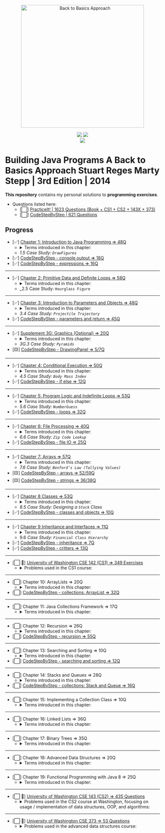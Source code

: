 <p align="center">
  <a href="https://www.amazon.com/Building-Java-Programs-Stuart-Reges/dp/0133360903">
  <img src="https://images-na.ssl-images-amazon.com/images/I/51qxMiwkkAL._SX402_BO1,204,203,200_.jpg" 
  height="400" 
  title="Back to Basics Approach" 
  alt="Back to Basics Approach"></a>
</p>
<p align="center">
<img src="https://img.shields.io/badge/In%20Progress-University of Washington CSE 142 (CS1)-blue.svg" />
  <img src="https://img.shields.io/badge/Made%20With-Java 8-purple.svg" /> <br>
  <img src="https://img.shields.io/badge/Supplmented%20With-PracticeIt! and CodeStepByStep-brown.svg" />
</p>

# Building Java Programs A Back to Basics Approach Stuart Reges Marty Stepp | 3rd Edition | 2014

**This repository** contains my personal solutions to **programming exercises**.

- Questions listed here:
  - [⬜] [PracticeIt! | 1623 Questions (Book + CS1 + CS2 + 143X + 373)](https://practiceit.cs.washington.edu/problem/list)
  - [⬜] [CodeStepByStep | 621 Questions](https://www.codestepbystep.com/problem/list/java)

## Progress

- [✅] [Chapter 1: Introduction to Java Programming => 48Q](https://bit.ly/3mfBMjO)
  - <details>
      <summary>Terms introduced in this chapter:</summary>
      <ul>
      <li>Basic Computing Concepts</li>
      <li>Program Errors</li>
      <li>Procedural Decomposition</li>
      </ul>
    </details>
  - _1.5 Case Study: `DrawFigures`_
- [✅] [CodeStepByStep - console output => 18Q](https://bit.ly/3kvcqit)
- [✅] [CodeStepByStep - expressions => 16Q](https://bit.ly/3byVRxJ)

---

- [✅] [Chapter 2: Primitive Data and Definite Loops => 58Q](https://bit.ly/3o9IloY)
  - <details>
      <summary>Terms introduced in this chapter:</summary>
      <ul>
      <li>Date Type</li>
      <li>Expression</li>
      <li>Literal</li>
      <li>Operator</li>
      <li>Operand</li>
      <li>Scientific Notation(<code>1e10</code>)</li>
      <li><code>x % y = x - (x / y) * y</code></li>
      <li>Declaration</li>
      <li><code>String</code> Concatenation</li>
      <li>The <code>for</code> Loop</li>
      <li>Scope</li>
      <li>Local Variable</li>
      <li>Localizing</li>
      <li>Pseudocode</li>
      <li>Class Constants</li>
      </ul>
    </details>
  - _2.5 Case Study: `Hourglass Figure`

---

- [✅] [Chapter 3: Introduction to Parameters and Objects => 48Q](https://bit.ly/3ljfbC1)
  - <details>
      <summary>Terms introduced in this chapter:</summary>
      <ul>
      <li>formal and actual parameters</li>
      <li>method signature and overloading</li>
      <li><code>Math</code> class</li>
      <li><code>static</code> methods <code>className.method</code></li>
      <li><code>String</code> class</li>
      <li><code>Immutable</code> Object</li>
      <li><code>Constructor</code></li>
      <li><code>class_object.method</code></li>
      </ul>
    </details>
  - _3.4 Case Study: `Projectile Trajectory`_
- [✅] [CodeStepByStep - parameters and return => 45Q](https://bit.ly/3bYxoSV)

---

- [✅] [Supplement 3G: Graphics (Optional) => 20Q](https://bit.ly/3nhUvvV)
  - <details>
      <summary>Terms introduced in this chapter:</summary>
      <ul>
      <li><code>DrawingPanel</code></li>
      <li>Drawing Lines and Shapes</li>
      <li><code>Colors</code></li>
      <li>Drawing with Loops</li>
      </ul>
    </details>
  - _3G.3 Case Study: `Pyramids`_
- [🟨] [CodeStepByStep - DrawingPanel => 5/7Q](https://bit.ly/31A95G9)

---

- [✅] [Chapter 4: Conditional Execution => 50Q](https://bit.ly/2INCjeQ)
  - <details>
      <summary>Terms introduced in this chapter:</summary>
      <ul>
      <li>Relational Operators</li>
      <li>Object Equality (<code>equals</code>, <code>hash</code>, <code>Object</code>)</li>
      <li>Factoring <code>if/else</code> Statements</li>
      <li>Cumulative Algorithms (sum, min/max)</li>
      <li>Round-off Errors</li>
      <li><code>char</code> Type</li>
      <li><code>printf</code> (use it to round doubles)</li>
      <li>Throwing <code>Exceptions</code></li>
      <li>Reasoning about Paths</li>
      <li>Design Heuristics</li>
      </ul>
    </details>
  - _4.5 Case Study: `Body Mass Index`_
- [✅] [CodeStepByStep - if else => 12Q](https://bit.ly/3rhDDHQ)

---

- [✅] [Chapter 5: Program Logic and Indefinite Loops => 53Q](https://bit.ly/3sAC0WS)
  - <details>
      <summary>Terms introduced in this chapter:</summary>
      <ul>
      <li><code>while</code> Loop (Priming a Loop, “dummy” value)</li>
      <li>random numbers (<code>Math.random()</code>, <code>Random</code> class)</li>
      <li>Simulations</li>
      <li><code>do/while</code></li>
      <li>Sentinel Loops</li>
      <li>Fencepost<ul>
      <li>Fencepost with <code>if</code></li>
      </ul>
      </li>
      <li><code>boolean</code> type</li>
      <li>Logical Operators<ul>
      <li>Short-Circuited Evaluation</li>
      <li>boolean Variables and Flags</li>
      </ul>
      </li>
      <li><code>Scanner</code> Lookahead (<code>hasNext...()</code>)</li>
      <li>Handling User Errors</li>
      <li><code>Assertions</code></li>
      </ul>
    </details>
  - _5.6 Case Study: `NumberGuess`_
- [✅] [CodeStepByStep - loops => 32Q](https://bit.ly/3bEpOxN)

---

- [✅] [Chapter 6: File Processing => 40Q](https://bit.ly/38KFDS2)
  - <details>
      <summary>Terms introduced in this chapter:</summary>
      <ul>
      <li>Files and <code>File</code> Objects</li>
      <li>Reading a File with a <code>Scanner</code><ul>
      <li><code>Checked</code> Exception</li>
      </ul>
      </li>
      <li>Token-Based Processing <code>hasNext...()</code></li>
      <li>Structure of Files and Consuming Input</li>
      <li>Scanner Parameters</li>
      <li><code>Paths</code> and <code>Directories</code></li>
      <li>Complex Input Files</li>
      <li>String Scanners and Line/Token Combinations<ul>
      <li><code>Scanner(File f)</code>, <code>Scanner(String s)</code></li>
      </ul>
      </li>
      <li>Complex Input Files</li>
      <li>Output Files with <code>PrintStream</code><ul>
      <li>Guaranteeing That Files Can Be Read<ul>
      <li><code>canRead()</code></li>
      <li><code>exists()</code></li>
      </ul>
      </li>
      </ul>
      </li>
      </ul>
    </details>
  - _6.6 Case Study: `Zip Code Lookup`_
- [✅] [CodeStepByStep - file IO => 25Q](https://bit.ly/2PN2HZk)

---

- [✅] [Chapter 7: Arrays => 57Q](https://bit.ly/35MZezd)
  - <details>
    <summary>Terms introduced in this chapter:</summary>
      <ul>
      <li>7.1 Array Basics<ul>
      <li>Constructing and Traversing an Array</li>
      <li>Accessing an Array</li>
      <li>Random Access</li>
      <li><em>Buffer overflow</em></li>
      <li><code>Arrays</code> and Methods (alter the contents of arrays)</li>
      <li>The <code>For-Each</code> Loop</li>
      <li>Initializing Arrays</li>
      <li>The <code>Arrays</code> Class</li>
      <li>Value and Reference semantics</li>
      </ul>
      </li>
      <li>7.2 Array-Traversal Algorithms<ul>
      <li>Printing an Array</li>
      <li>Searching and Replacing</li>
      <li>Testing for Equality</li>
      <li>Reversing an Array</li>
      <li>String Traversal Algorithms</li>
      <li>Functional Approach</li>
      </ul>
      </li>
      <li>7.4 Advanced Array Techniques<ul>
      <li>Shifting Values in an Array</li>
      <li>Arrays of <code>Objects</code></li>
      <li>Command-Line Arguments i.e. <code>main(String[] args)</code></li>
      <li>Nested Loop Algorithms</li>
      </ul>
      </li>
      <li>7.5 Multidimensional Arrays<ul>
      <li>Rectangular Two-Dimensional Arrays (Matrix)</li>
      <li>Jagged Arrays</li>
      <li>Arrays of Pixels</li>
      </ul>
      </li>
      </ul>
    </details>
  - _7.6 Case Study: `Benford’s Law (Tallying Values)`_
- [🟨] [CodeStepByStep - arrays => 52/59Q](https://bit.ly/2Pj4lSO)
- [🟨] [CodeStepByStep - strings => 36/38Q](https://bit.ly/3cHnwhT)

---

- [✅] [Chapter 8 Classes => 53Q](https://bit.ly/3m9wffM)
  - <details>
    <summary>Terms introduced in this chapter:</summary>
      <ul>
      <li>8.1 Object-Oriented Programming<ul>
      <li>Classes and Objects</li>
      <li><code>Point</code> Objects</li>
      </ul>
      </li>
      <li>8.2 Object State and Behavior<ul>
      <li>Object State: <code>Fields</code></li>
      <li>Object Behavior: <code>Methods</code></li>
      <li>The Implicit Parameter</li>
      <li><code>Mutators</code> and <code>Accessors</code></li>
      <li>The <code>toString</code> Method</li>
      </ul>
      </li>
      <li>8.3 Object Initialization<ul>
      <li>Constructors</li>
      <li>The Keyword <code>this</code></li>
      <li>Multiple Constructors</li>
      </ul>
      </li>
      <li>8.4 Encapsulation<ul>
      <li><code>Private</code> Fields</li>
      <li><code>Class Invariants</code></li>
      <li>Changing Internal Implementations</li>
      </ul>
      </li>
      </ul>
    </details>  
  - _8.5 Case Study: Designing a `Stock` Class_
- [✅] [CodeStepByStep - classes and objects => 10Q](https://bit.ly/39AGuF3)

---

- [✅] [Chapter 9 Inheritance and Interfaces => 11Q](https://bit.ly/3dtlmBw)
  - <details>
      <summary>Terms introduced in this chapter:</summary>
      <ul>
      <li>9.1 Inheritance Basics<ul>
      <li>Non-programming Hierarchies</li>
      <li><strong><em>Extending</em></strong> a Class</li>
      <li><strong><em>Overriding</em></strong> Methods</li>
      </ul>
      </li>
      <li>9.2 Interacting with the Superclass<ul>
      <li>Calling Overridden Methods</li>
      <li>Accessing Inherited Fields</li>
      <li>Calling a Superclass’s Constructor</li>
      <li><code>DividendStock</code> Behavior</li>
      <li>The <code>Object</code> Class</li>
      <li>The <code>equals</code> Method</li>
      <li>The <code>instanceof</code> Keyword</li>
      </ul>
      </li>
      <li>9.3 <strong><em>Polymorphism</em></strong><ul>
      <li>Polymorphism Mechanics</li>
      <li>Interpreting Inheritance Code</li>
      <li>Interpreting Complex Calls</li>
      </ul>
      </li>
      <li>9.4 Inheritance and Design<ul>
      <li>A Misuse of Inheritance</li>
      <li><code>Is-a</code> Versus <code>Has-a</code> Relationships</li>
      <li><code>Graphics2D</code></li>
      </ul>
      </li>
      <li>9.5 <code>Interfaces</code><ul>
      <li>An Interface for Shapes</li>
      <li>Implementing an Interface</li>
      <li>Benefits of Interfaces</li>
      </ul>
      </li>
      <li>9.6 Case Study: <code>Financial</code> Class Hierarchy<ul>
      <li>Designing the Classes</li>
      <li>Redundant Implementation</li>
      <li><strong><em>Abstract Classes</em></strong></li>
      </ul>
      </li>
      </ul>
      </details>  
  - 9.6 _Case Study: `Financial Class Hierarchy`_
- [✅] [CodeStepByStep - inheritance => 7Q](https://bit.ly/3fyYVh4)
- [✅] [CodeStepByStep - critters => 13Q](https://bit.ly/2QRT8c1)

---

- [⬜ 💪] [University of Washington CSE 142 (CS1) => 349 Exercises]()
  - <details>
      <summary>Problems used in the CS1 course:</summary>
      <ul>
          <li>✅ CS1 Sections(69Q)</li>
          <li>⬜ CS1 Labs(59Q)</li>
          <li>⬜ CS1 Exams(221Q)</li>
      </ul>
    </details>

---

- [⬜] Chapter 10: ArrayLists => 20Q
  - <details>
      <summary>Terms introduced in this chapter:</summary>
    </details>  
- [⬜] [CodeStepByStep - collections: ArrayList => 32Q](#)

---

- [⬜] Chapter 11: Java Collections Framework => 17Q
  - <details>
      <summary>Terms introduced in this chapter:</summary>
    </details>  

---

- [⬜] Chapter 12: Recursion => 26Q
  - <details>
      <summary>Terms introduced in this chapter:</summary>
    </details>  
- [⬜] [CodeStepByStep - recursion => 55Q](#)

---

- [⬜] Chapter 13: Searching and Sorting => 10Q
  - <details>
      <summary>Terms introduced in this chapter:</summary>
    </details>
- [⬜] [CodeStepByStep - searching and sorting => 12Q](#)

---

- [⬜] Chapter 14: Stacks and Queues => 28Q
  - <details>
      <summary>Terms introduced in this chapter:</summary>
    </details>  
- [⬜] [CodeStepByStep - collections: Stack and Queue => 16Q](#)

---

- [⬜] Chapter 15: Implementing a Collection Class => 10Q
  - <details>
      <summary>Terms introduced in this chapter:</summary>
    </details>

---

- [⬜] Chapter 16: Linked Lists => 36Q
  - <details>
      <summary>Terms introduced in this chapter:</summary>
    </details>  

---

- [⬜] Chapter 17: Binary Trees => 35Q
  - <details>
      <summary>Terms introduced in this chapter:</summary>
    </details>  

---

- [⬜] Chapter 18: Advanced Data Structures => 20Q
  - <details>
      <summary>Terms introduced in this chapter:</summary>
    </details>  

---

- [⬜] Chapter 19: Functional Programming with Java 8 => 25Q
  - <details>
      <summary>Terms introduced in this chapter:</summary>
    </details>

---

- [⬜ 💪] [University of Washington CSE 143 (CS2) => 435 Questions]()
  - <details>
      <summary>Problems used in the CS2 course at Washington, focusing on  
    usage / implementation of data structures, OOP, and algorithms:</summary>
      <ul>
          <li>CS2 Sections(173)</li>
          <li>CS2 Exams(262)</li>
      </ul>
    </details>

---

- [⬜ 💪] [University of Washington CSE 373 => 53 Questions]()
  - <details>
      <summary>Problems used in the advanced data structures course:</summary>
      <ul>
          <li>CSE 373 Sections(44)</li>
          <li>CSE 373 Midterm Exams(4)</li>
          <li>CSE 373 Final Exams(5)</li>
      </ul>
    </details>